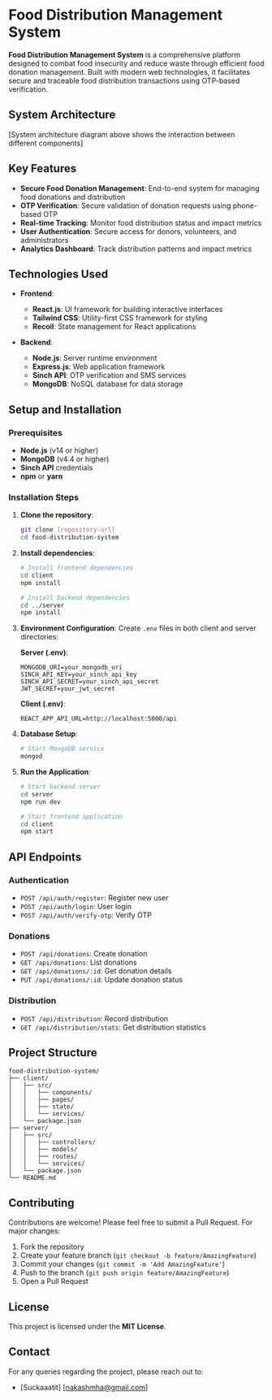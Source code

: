# **Food Distribution Management System**

**Food Distribution Management System** is a comprehensive platform designed to combat food insecurity and reduce waste through efficient food donation management. Built with modern web technologies, it facilitates secure and traceable food distribution transactions using OTP-based verification.

## **System Architecture**
[System architecture diagram above shows the interaction between different components]

## **Key Features**
- **Secure Food Donation Management**: End-to-end system for managing food donations and distribution
- **OTP Verification**: Secure validation of donation requests using phone-based OTP
- **Real-time Tracking**: Monitor food distribution status and impact metrics
- **User Authentication**: Secure access for donors, volunteers, and administrators
- **Analytics Dashboard**: Track distribution patterns and impact metrics

## **Technologies Used**
- **Frontend**:
  - **React.js**: UI framework for building interactive interfaces
  - **Tailwind CSS**: Utility-first CSS framework for styling
  - **Recoil**: State management for React applications

- **Backend**:
  - **Node.js**: Server runtime environment
  - **Express.js**: Web application framework
  - **Sinch API**: OTP verification and SMS services
  - **MongoDB**: NoSQL database for data storage

## **Setup and Installation**

### **Prerequisites**
- **Node.js** (v14 or higher)
- **MongoDB** (v4.4 or higher)
- **Sinch API** credentials
- **npm** or **yarn**

### **Installation Steps**

1. **Clone the repository**:
   ```bash
   git clone [repository-url]
   cd food-distribution-system
   ```

2. **Install dependencies**:
   ```bash
   # Install frontend dependencies
   cd client
   npm install

   # Install backend dependencies
   cd ../server
   npm install
   ```

3. **Environment Configuration**:
   Create `.env` files in both client and server directories:

   **Server (.env)**:
   ```plaintext
   MONGODB_URI=your_mongodb_uri
   SINCH_API_KEY=your_sinch_api_key
   SINCH_API_SECRET=your_sinch_api_secret
   JWT_SECRET=your_jwt_secret
   ```

   **Client (.env)**:
   ```plaintext
   REACT_APP_API_URL=http://localhost:5000/api
   ```

4. **Database Setup**:
   ```bash
   # Start MongoDB service
   mongod
   ```

5. **Run the Application**:
   ```bash
   # Start backend server
   cd server
   npm run dev

   # Start frontend application
   cd client
   npm start
   ```

## **API Endpoints**

### **Authentication**
- `POST /api/auth/register`: Register new user
- `POST /api/auth/login`: User login
- `POST /api/auth/verify-otp`: Verify OTP

### **Donations**
- `POST /api/donations`: Create donation
- `GET /api/donations`: List donations
- `GET /api/donations/:id`: Get donation details
- `PUT /api/donations/:id`: Update donation status

### **Distribution**
- `POST /api/distribution`: Record distribution
- `GET /api/distribution/stats`: Get distribution statistics

## **Project Structure**
```
food-distribution-system/
├── client/
│   ├── src/
│   │   ├── components/
│   │   ├── pages/
│   │   ├── state/
│   │   └── services/
│   └── package.json
├── server/
│   ├── src/
│   │   ├── controllers/
│   │   ├── models/
│   │   ├── routes/
│   │   └── services/
│   └── package.json
└── README.md
```

## **Contributing**
Contributions are welcome! Please feel free to submit a Pull Request. For major changes:
1. Fork the repository
2. Create your feature branch (`git checkout -b feature/AmazingFeature`)
3. Commit your changes (`git commit -m 'Add AmazingFeature'`)
4. Push to the branch (`git push origin feature/AmazingFeature`)
5. Open a Pull Request

## **License**
This project is licensed under the **MIT License**.

## **Contact**
For any queries regarding the project, please reach out to:
- [Suckaaatit] [nakashmha@gmail.com]
